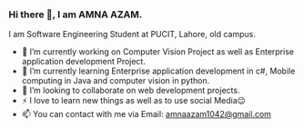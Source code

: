 ### Hi there 👋, I am AMNA AZAM.
I am Software Engineering Student at PUCIT, Lahore, old campus.

- 🔭 I’m currently working on Computer Vision Project as well as Enterprise application development Project.
- 🌱 I’m currently learning Enterprise application development in c#, Mobile computing in Java and computer vision in python.
- 👯 I’m looking to collaborate on web development projects.
- ⚡ I love to learn new things as well as to use social Media😉
- 📫 You can contact with me via Email: amnaazam1042@gmail.com
